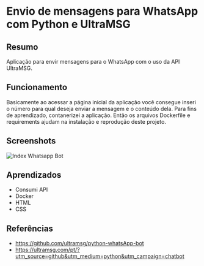 # Envio de mensagens para WhatsApp com Python e UltraMSG

## Resumo
Aplicação para envir mensagens para o WhatsApp com o uso da API UltraMSG.

## Funcionamento
Basicamente ao acessar a página inicial da aplicação você consegue inseri o número para qual deseja enviar a mensagem e o conteúdo dela. Para fins de aprendizado, contanerizei a aplicação. Então os arquivos Dockerfile e requirements ajudam na instalação e reprodução deste projeto.

## Screenshots
![Index Whatsapp Bot](https://github.com/IagoMagalhaes23/WhatsApp-Bot/assets/65053026/ab1cb4a9-3495-412e-8196-576ddc9fe412)


## Aprendizados
- Consumi API
- Docker
- HTML
- CSS

## Referências
- https://github.com/ultramsg/python-whatsApp-bot
- https://ultramsg.com/pt/?utm_source=github&utm_medium=python&utm_campaign=chatbot
